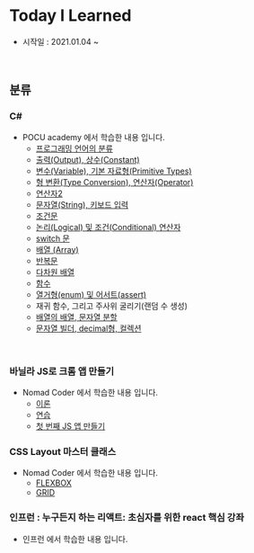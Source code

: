 Today I Learned
=============
* 시작일 : 2021.01.04 ~

<br>

분류
-------------

### C#

* POCU academy 에서 학습한 내용 입니다.
    * [프로그래밍 언어의 분류](https://github.com/akaming/TIL/blob/master/c%23/chapter01.md)
    * [출력(Output), 상수(Constant)](https://github.com/akaming/TIL/blob/master/c%23/chapter02.md)
    * [변수(Variable), 기본 자료형(Primitive Types)](https://github.com/akaming/TIL/blob/master/c%23/chapter03.md)
    * [형 변환(Type Conversion), 연산자(Operator)](https://github.com/akaming/TIL/blob/master/c%23/chapter04.md)
    * [연산자2](https://github.com/akaming/TIL/blob/master/c%23/chapter05.md) 
    * [문자열(String), 키보드 입력](https://github.com/akaming/TIL/blob/master/c%23/chapter06.md)
    * [조건문](https://github.com/akaming/TIL/blob/master/c%23/chapter07.md)
    * [논리(Logical) 및 조건(Conditional) 연산자](https://github.com/akaming/TIL/blob/master/c%23/chapter08.md)
    * [switch 문](https://github.com/akaming/TIL/blob/master/c%23/chapter09.md)
    * [배열 (Array)](https://github.com/akaming/TIL/blob/master/c%23/chapter10.md)
    * [반복문](https://github.com/akaming/TIL/blob/master/c%23/chapter11.md)
    * [다차원 배열](https://github.com/akaming/TIL/blob/master/c%23/chapter12.md)
    * [함수](https://github.com/akaming/TIL/blob/master/c%23/chapter13.md)
    * [열거형(enum) 및 어서트(assert)](https://github.com/akaming/TIL/blob/master/c%23/chapter14.md)
    * 재귀 함수, 그리고 주사위 굴리기(랜덤 수 생성)
    * [배열의 배열, 문자열 분할](https://github.com/akaming/TIL/blob/master/c%23/chapter15.md)
    * [문자열 빌더, decimal형, 컬렉션](https://github.com/akaming/TIL/blob/master/c%23/chapter16.md)
<br>

### 바닐라 JS로 크롬 앱 만들기

* Nomad Coder 에서 학습한 내용 입니다.
    * [이론](https://github.com/akaming/TIL/blob/master/VanillaJS/theory.md)
    * [연습](https://github.com/akaming/TIL/blob/master/VanillaJS/practice.md)
    * [첫 번째 JS 앱 만들기](https://github.com/akaming/TIL/tree/master/VanillaJS/momentum)

### CSS Layout 마스터 클래스
* Nomad Coder 에서 학습한 내용 입니다.
    * [FLEXBOX](https://github.com/akaming/TIL/blob/master/cssLayout/flexbox.md)
    * [GRID](https://github.com/akaming/TIL/blob/master/cssLayout/grid.md)

### 인프런 : 누구든지 하는 리액트: 초심자를 위한 react 핵심 강좌
* 인프런 에서 학습한 내용 입니다.